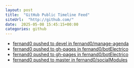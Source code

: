 ```yaml
---
layout: post
title:  "GitHub Public Timeline Feed"
siteUrl:  "http://github.com/"
date:  2025-05-08 15:45:15+00:00
categories: github
---
```

*  [fernand0 pushed to devel in fernand0/manage-agenda](https://github.com/fernand0/manage-agenda/compare/fe867df0dc...58078e9f81)
*  [fernand0 pushed to gh-pages in fernand0/botElectrico](https://github.com/fernand0/botElectrico/compare/a4b6db12d8...6f4774ea0f)
*  [fernand0 pushed to gh-pages in fernand0/botElectrico](https://github.com/fernand0/botElectrico/compare/41fb561e01...3820f1c9fc)
*  [fernand0 pushed to master in fernand0/socialModules](https://github.com/fernand0/socialModules/compare/a1ef283509...ec941d7ab3)
